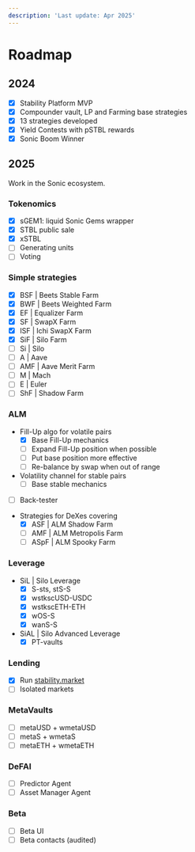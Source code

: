 ```yaml
---
description: 'Last update: Apr 2025'
---
```


# Roadmap

## 2024

* [x] Stability Platform MVP
* [x] Compounder vault, LP and Farming base strategies
* [x] 13 strategies developed
* [x] Yield Contests with pSTBL rewards
* [x] Sonic Boom Winner

## 2025

Work in the Sonic ecosystem.

### Tokenomics

* [x] sGEM1: liquid Sonic Gems wrapper
* [x] STBL public sale
* [x] xSTBL
* [ ] Generating units
* [ ] Voting

### Simple strategies

* [x] BSF | Beets Stable Farm
* [x] BWF | Beets Weighted Farm
* [x] EF | Equalizer Farm
* [x] SF | SwapX Farm
* [x] ISF | Ichi SwapX Farm
* [x] SiF | Silo Farm
* [ ] Si | Silo
* [ ] A | Aave
* [ ] AMF | Aave Merit Farm
* [ ] M | Mach
* [ ] E | Euler
* [ ] ShF | Shadow Farm

### ALM

* Fill-Up algo for volatile pairs
  * [x] Base Fill-Up mechanics
  * [ ] Expand Fill-Up position when possible
  * [ ] Put base position more effective
  * [ ] Re-balance by swap when out of range
* Volatility channel for stable pairs
  * [ ] Base stable mechanics
* [ ] Back-tester
* Strategies for DeXes covering
  * [x] ASF | ALM Shadow Farm
  * [ ] AMF | ALM Metropolis Farm
  * [ ] ASpF | ALM Spooky Farm

### Leverage

* SiL | Silo Leverage
  * [x] S-sts, stS-S
  * [x] wstkscUSD-USDC
  * [x] wstkscETH-ETH
  * [x] wOS-S
  * [x] wanS-S
* SiAL | Silo Advanced Leverage
  * [x] PT-vaults

### Lending

* [x] Run [stability.market](https://stability.market)
* [ ] Isolated markets

### MetaVaults

* [ ] metaUSD + wmetaUSD
* [ ] metaS + wmetaS
* [ ] metaETH + wmetaETH

### DeFAI

* [ ] Predictor Agent
* [ ] Asset Manager Agent

### Beta

* [ ] Beta UI
* [ ] Beta contacts (audited)
